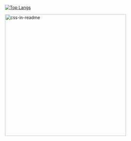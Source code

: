 
[![Top Langs](https://github-readme-stats.vercel.app/api/top-langs/?username=jorazon&layout=compact&bg_color=75,12261e,010409&title_color=ffffff&text_color=ffffff&border_color=1d572d&hide_border=false&include_all_commits=true&card_width=640&hide=dockerfile,batchfile,html,css,shell)](https://github.com/anuraghazra/github-readme-stats)


<img src="example.svg" width="400" height="400" alt="css-in-readme">
<!--
[![Cat](./pixel-cat.gif)](cattherapy.neocities.org)  
-->
<!--
[![willianrod's wakatime stats](https://github-readme-stats.vercel.app/api/wakatime?username=Jorazon&layout=compact&theme=synthwave&custom_title=WakaTime%207%20Days&hide_border=true)](https://github.com/anuraghazra/github-readme-stats))
>
